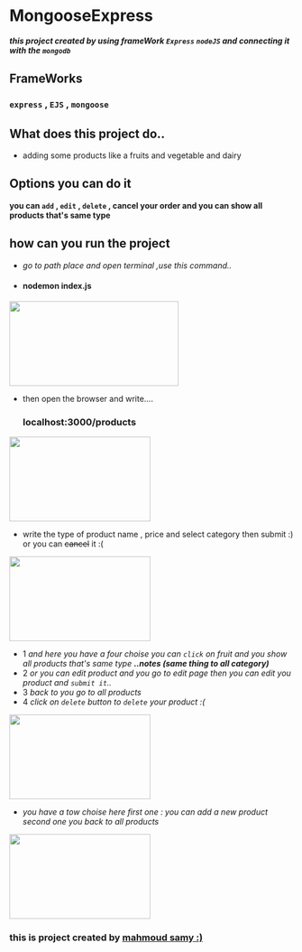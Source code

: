 # MongooseExpress

***this project created by using frameWork `Express` `nodeJS` and connecting it with the `mongodb`***

## FrameWorks 
### `express` , `EJS` , `mongoose`


## What does this project do..
* adding some products like a fruits and vegetable and dairy

## Options you can do it

**you can `add` , `edit` , `delete` , cancel your order and you can show all products that's  same type**

## how can you run the project 

*  _go to path place and open terminal ,use this command.._

*   <h4>nodemon index.js</h4>

<img src="https://user-images.githubusercontent.com/85587699/133319933-568f0064-1c00-413d-abb5-7820c72982ca.png" width="300" height="150">

*  then open the browser and write....<h3>localhost:3000/products</h3>

<img src="https://user-images.githubusercontent.com/85587699/133321419-7d777e96-d3d8-4304-8707-0fb6134fff4b.png" width="250" height="150">
 
*  write the type of product name , price and select category then submit :) or you can ~~cancel~~ it :(

<img src="https://user-images.githubusercontent.com/85587699/133321814-ed4fa395-cd31-49ad-872d-7b65e7aba09a.png" width="250" height="150">

* 1 _and here you have a four choise you can `click` on fruit and you show all products that's same type ***..notes (same thing to all category)***_
* 2 _or you can edit product and you go to edit page then you can edit you product and `submit it`.._
* 3 _back to you go to all products_
* 4 _click on `delete` button to `delete` your product :(_

<img src="https://user-images.githubusercontent.com/85587699/133321888-5f845a13-21c6-4581-abe9-035cf3a8c199.png" width="250" height="150">

* _you have a tow choise here first one : you can add a new product second one you back to all products_

<img src="https://user-images.githubusercontent.com/85587699/133321928-5e6693e1-502f-47ec-9a8a-fc7f5faaaa01.png" width="250" height="150">

### this is project created by [mahmoud samy :)](https://github.com/mahmoodsamy)
